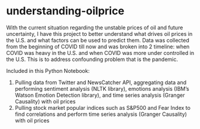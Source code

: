 # understanding-oilprice

With the current situation regarding the unstable prices of oil and future uncertainty, I have this project to better understand what drives oil prices in the U.S. and what factors can be used to predict them. Data was collected from the beginning of COVID till now and was broken into 2 timeline: when COVID was heavy in the U.S. and when COVID was more under controlled in the U.S. This is to address confounding problem that is the pandemic.

Included in this Python Notebook:
1. Pulling data from Twitter and NewsCatcher API, aggregating data and performing sentiment analysis (NLTK library), emotions analysis (IBM’s Watson Emotion Detection library), and time series analysis (Granger Causality) with oil prices
2. Pulling stock market popular indices such as S&P500 and Fear Index to find correlations and perform time series analysis (Granger Causality) with oil prices

